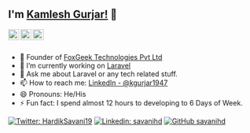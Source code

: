 ## I'm [Kamlesh Gurjar!](https://www.linkedin.com/in/kgurjar1947/) 👋

<a href="https://twitter.com/kgurjar1947">
  <img align="left" alt="Kamlesh's Twitter" width="22px" src="https://cdn.jsdelivr.net/npm/simple-icons@v3/icons/twitter.svg" />
</a>
<a href="https://www.linkedin.com/in/kgurjar1947">
  <img align="left" alt="Kamlesh's Linkdein" width="22px" src="https://cdn.jsdelivr.net/npm/simple-icons@v3/icons/linkedin.svg" />
</a>
<a href="https://github.com/kgurjar1947">
  <img align="left" alt="Kamlesh's Github" width="22px" src="https://cdn.jsdelivr.net/npm/simple-icons@v3/icons/github.svg" />
</a>
<br/>
<br/>

- 🔭 Founder of [FoxGeek Technologies Pvt Ltd](https://www.foxgeek.in)
- 🔭 I’m currently working on [Laravel](http://laravel.com)
- 💬 Ask me about Laravel or any tech related stuff.
- 📫 How to reach me: [LinkedIn - @kgurjar1947](https://www.linkedin.com/in/kgurjar1947)
- 😄 Pronouns: He/His
- ⚡ Fun fact: I spend almost 12 hours to developing to 6 Days of Week.

[![Twitter: HardikSavani19](https://img.shields.io/twitter/follow/kgurjar1947?style=social)](https://twitter.com/kgurjar1947)
[![Linkedin: savanihd](https://img.shields.io/badge/-kgurjar1947-blue?style=flat-square&logo=Linkedin&logoColor=white&link=https://www.linkedin.com/in/kgurjar1947/)](https://www.linkedin.com/in/kgurjar1947)
[![GitHub savanihd](https://img.shields.io/github/followers/kgurjar1947?label=follow&style=social)](https://github.com/kgurjar1947)
